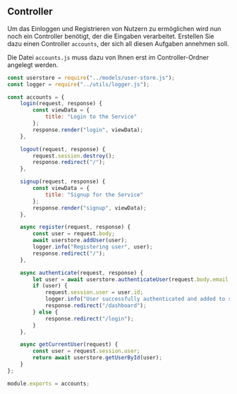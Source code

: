 ## Controller

Um das Einloggen und Registrieren von Nutzern zu ermöglichen wird nun noch ein Controller benötigt, der die Eingaben verarbeitet. Erstellen Sie dazu einen Controller `accounts`, der sich all diesen Aufgaben annehmen soll.

Die Datei `accounts.js` muss dazu von Ihnen erst im Controller-Ordner angelegt werden.
~~~ js
const userstore = require("../models/user-store.js");
const logger = require("../utils/logger.js");

const accounts = {
    login(request, response) {
        const viewData = {
            title: "Login to the Service"
        };
        response.render("login", viewData);
    },

    logout(request, response) {
        request.session.destroy();
        response.redirect("/");
    },

    signup(request, response) {
        const viewData = {
            title: "Signup for the Service"
        };
        response.render("signup", viewData);
    },

    async register(request, response) {
        const user = request.body;
        await userstore.addUser(user);
        logger.info("Registering user", user);
        response.redirect("/");
    },

    async authenticate(request, response) {
        let user = await userstore.authenticateUser(request.body.email, request.body.password);
        if (user) {
            request.session.user = user.id;
            logger.info("User successfully authenticated and added to session", user);
            response.redirect("/dashboard");
        } else {
            response.redirect("/login");
        }
    },

    async getCurrentUser(request) {
        const user = request.session.user;
        return await userstore.getUserById(user);
    }
};

module.exports = accounts;
~~~

